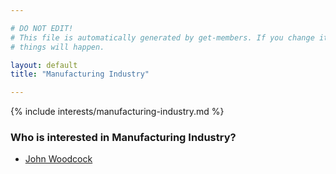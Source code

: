 ```yaml
---

# DO NOT EDIT!
# This file is automatically generated by get-members. If you change it, bad
# things will happen.

layout: default
title: "Manufacturing Industry"

---
```


{% include interests/manufacturing-industry.md %}

### Who is interested in Manufacturing Industry?


* [John Woodcock](../members/john-woodcock.html)
